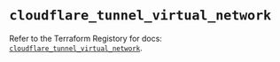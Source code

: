 # `cloudflare_tunnel_virtual_network`

Refer to the Terraform Registory for docs: [`cloudflare_tunnel_virtual_network`](https://registry.terraform.io/providers/cloudflare/cloudflare/4.13.0/docs/resources/tunnel_virtual_network).
